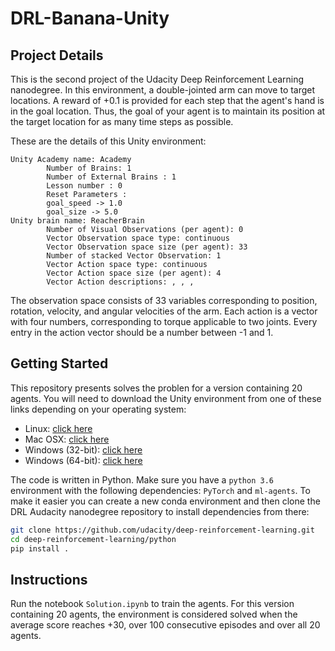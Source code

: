 # DRL-Banana-Unity


## Project Details

This is the second project of the Udacity Deep Reinforcement Learning nanodegree. In this environment, a double-jointed arm can move to target locations. A reward of +0.1 is provided for each step that the agent's hand is in the goal location. Thus, the goal of your agent is to maintain its position at the target location for as many time steps as possible.

These are the details of this Unity environment:

```
Unity Academy name: Academy
        Number of Brains: 1
        Number of External Brains : 1
        Lesson number : 0
        Reset Parameters :
		goal_speed -> 1.0
		goal_size -> 5.0
Unity brain name: ReacherBrain
        Number of Visual Observations (per agent): 0
        Vector Observation space type: continuous
        Vector Observation space size (per agent): 33
        Number of stacked Vector Observation: 1
        Vector Action space type: continuous
        Vector Action space size (per agent): 4
        Vector Action descriptions: , , , 
```

The observation space consists of 33 variables corresponding to position, rotation, velocity, and angular velocities of the arm. Each action is a vector with four numbers, corresponding to torque applicable to two joints. Every entry in the action vector should be a number between -1 and 1.

## Getting Started

This repository presents solves the problen for a version containing 20 agents. You will need to download the Unity environment from one of these links depending on your operating system:

- Linux: [click here](https://s3-us-west-1.amazonaws.com/udacity-drlnd/P2/Reacher/Reacher_Linux.zip)
- Mac OSX: [click here](https://s3-us-west-1.amazonaws.com/udacity-drlnd/P2/Reacher/Reacher.app.zip)
- Windows (32-bit): [click here](https://s3-us-west-1.amazonaws.com/udacity-drlnd/P2/Reacher/Reacher_Windows_x86.zip)
- Windows (64-bit): [click here](https://s3-us-west-1.amazonaws.com/udacity-drlnd/P2/Reacher/Reacher_Windows_x86_64.zip)

The code is written in Python. Make sure you have a  `python 3.6` environment with the following dependencies: `PyTorch` and `ml-agents`. To make it easier you can create a new conda environment and then clone the DRL Audacity nanodegree repository to install dependencies from there:

```bash
git clone https://github.com/udacity/deep-reinforcement-learning.git
cd deep-reinforcement-learning/python
pip install .
```

## Instructions

Run the notebook `Solution.ipynb` to train the agents. For this version containing 20 agents, the environment is considered solved when the average score reaches +30, over 100 consecutive episodes and over all 20 agents.

